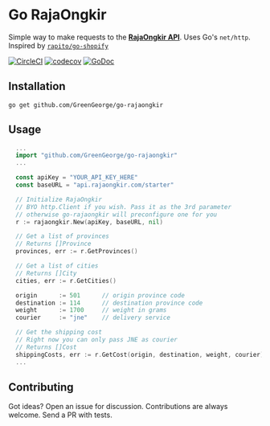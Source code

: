 # Go RajaOngkir

Simple way to make requests to the [**RajaOngkir API**][1]. Uses Go's `net/http`. Inspired by [`rapito/go-shopify`][3]

[![CircleCI](https://circleci.com/gh/GreenGeorge/go-rajaongkir.svg?style=shield)](https://circleci.com/gh/GreenGeorge/go-rajaongkir)
[![codecov](https://codecov.io/gh/GreenGeorge/go-rajaongkir/branch/master/graph/badge.svg)](https://codecov.io/gh/GreenGeorge/go-rajaongkir)
[![GoDoc](https://godoc.org/github.com/GreenGeorge/go-rajaongkir?status.svg)](http://godoc.org/github.com/GreenGeorge/go-rajaongkir)


[1]: https://rajaongkir.com/dokumentasi
[2]: https://github.com/parnurzeal/gorequest
[3]: https://github.com/rapito/go-shopify

## Installation
```
go get github.com/GreenGeorge/go-rajaongkir
```

## Usage
```go
  ...
  import "github.com/GreenGeorge/go-rajaongkir"
  ...

  const apiKey = "YOUR_API_KEY_HERE"
  const baseURL = "api.rajaongkir.com/starter"

  // Initialize RajaOngkir
  // BYO http.Client if you wish. Pass it as the 3rd parameter
  // otherwise go-rajaongkir will preconfigure one for you
  r := rajaongkir.New(apiKey, baseURL, nil)

  // Get a list of provinces
  // Returns []Province
  provinces, err := r.GetProvinces()

  // Get a list of cities
  // Returns []City
  cities, err := r.GetCities()

  origin      := 501      // origin province code
  destination := 114      // destination province code
  weight      := 1700     // weight in grams
  courier     := "jne"    // delivery service

  // Get the shipping cost
  // Right now you can only pass JNE as courier
  // Returns []Cost
  shippingCosts, err := r.GetCost(origin, destination, weight, courier)
  ...
```

## Contributing
Got ideas? Open an issue for discussion. Contributions are always welcome. Send a PR with tests.
